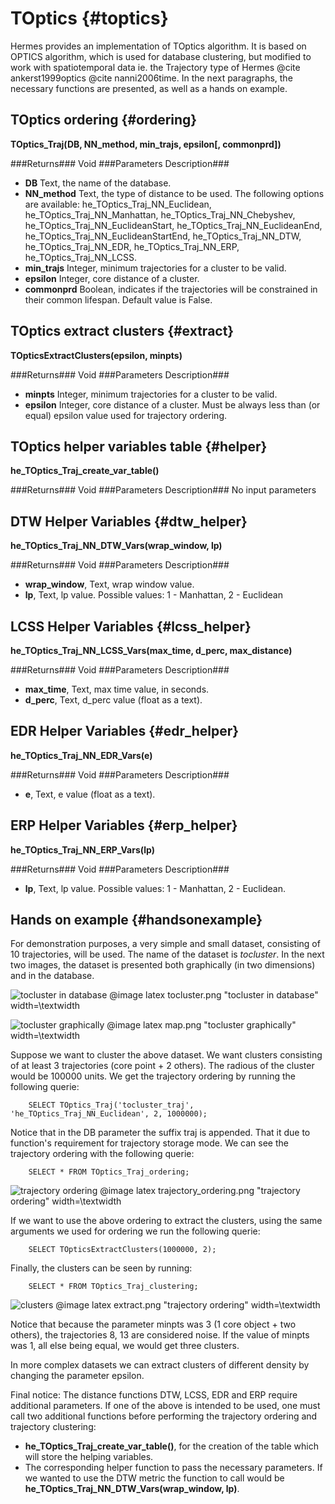 # TOptics {#toptics}

Hermes provides an implementation of TOptics algorithm. It is based on OPTICS
algorithm, which is used for database clustering, but modified to work with
spatiotemporal data ie. the Trajectory type of Hermes @cite ankerst1999optics
@cite nanni2006time. In the next paragraphs, the necessary functions are
presented, as well as a hands on example.

## TOptics ordering {#ordering}
**TOptics\_Traj(DB, NN\_method, min\_trajs, epsilon\[, commonprd\])**

###Returns###
Void
###Parameters Description###
- **DB** Text, the name of the database.
- **NN\_method** Text, the type of distance to be used. The following options
are available: he\_TOptics\_Traj\_NN\_Euclidean,
he\_TOptics\_Traj\_NN\_Manhattan,
he\_TOptics\_Traj\_NN\_Chebyshev, he\_TOptics\_Traj\_NN\_EuclideanStart, 
he_TOptics\_Traj\_NN\_EuclideanEnd, he\_TOptics\_Traj\_NN\_EuclideanStartEnd, 
he\_TOptics\_Traj\_NN\_DTW, he\_TOptics\_Traj\_NN\_EDR,
he\_TOptics\_Traj\_NN\_ERP, 
he\_TOptics\_Traj\_NN\_LCSS.
- **min\_trajs** Integer, minimum trajectories for a cluster to be valid.
- **epsilon** Integer, core distance of a cluster.
- **commonprd** Boolean, indicates if the trajectories will be constrained in their common lifespan.
Default value is False.

## TOptics extract clusters {#extract}
**TOpticsExtractClusters(epsilon, minpts)**

###Returns###
Void
###Parameters Description###
- **minpts** Integer, minimum trajectories for a cluster to be valid.
- **epsilon** Integer, core distance of a cluster. Must be always less than (or
equal) epsilon value used for trajectory ordering.

## TOptics helper variables table {#helper}
**he\_TOptics\_Traj\_create\_var\_table()**

###Returns###
Void
###Parameters Description###
No input parameters

## DTW Helper Variables {#dtw_helper}
**he\_TOptics\_Traj\_NN\_DTW\_Vars(wrap\_window, lp)**

###Returns###
Void
###Parameters Description###
- **wrap\_window**, Text, wrap window value.
- **lp**, Text, lp value. Possible values: 1 \- Manhattan, 2 \- Euclidean 

## LCSS Helper Variables {#lcss_helper}
**he\_TOptics\_Traj\_NN\_LCSS\_Vars(max\_time, d\_perc, max\_distance)**

###Returns###
Void
###Parameters Description###
- **max\_time**, Text, max time value, in seconds.
- **d\_perc**, Text, d\_perc value (float as a text). 

## EDR Helper Variables {#edr_helper}
**he\_TOptics\_Traj\_NN\_EDR\_Vars(e)**

###Returns###
Void
###Parameters Description###
- **e**, Text, e value (float as a text).

## ERP Helper Variables {#erp_helper}
**he\_TOptics\_Traj\_NN\_ERP\_Vars(lp)**

###Returns###
Void
###Parameters Description###
- **lp**, Text, lp value. Possible values: 1 \- Manhattan, 2 \- Euclidean.

## Hands on example {#handsonexample}
For demonstration purposes, a very simple and small dataset, consisting of 10
trajectories, will be used. The name of the dataset is *tocluster*. In the
next two images, the dataset is presented both graphically (in two dimensions)
and in the database.

![tocluster in database](tocluster.png)
@image latex tocluster.png "tocluster in database" width=\textwidth

![tocluster graphically](map.png)
@image latex map.png "tocluster graphically" width=\textwidth


Suppose we want to cluster the above dataset. We want clusters consisting of
at least 3 trajectories (core point + 2 others). The radious of the cluster
would be 100000 units. We get the trajectory ordering by running the following
querie:

        SELECT TOptics_Traj('tocluster_traj', 'he_TOptics_Traj_NN_Euclidean', 2, 1000000);
        
Notice that in the DB parameter the suffix traj is appended. That it due to
function's requirement for trajectory storage mode. We can see the trajectory
ordering with the following querie:

        SELECT * FROM TOptics_Traj_ordering;


![trajectory ordering](trajectory_ordering.png)
@image latex trajectory_ordering.png "trajectory ordering" width=\textwidth

If we want to use the above ordering to extract the clusters,
using the same arguments we used for ordering we run the following querie:

        SELECT TOpticsExtractClusters(1000000, 2);
        
Finally, the clusters can be seen by running:

        SELECT * FROM TOptics_Traj_clustering;
        

![clusters](extract.png)
@image latex extract.png "trajectory ordering" width=\textwidth

Notice that because the parameter minpts was 3 (1 core object + two others),
the trajectories 8, 13 are considered noise. If the value of minpts was 1,
all else being equal, we would get three clusters.


In more complex datasets we can extract clusters of different density by
changing the parameter epsilon.

Final notice: The distance functions DTW, LCSS, EDR and ERP require
additional parameters. If one of the above is intended to be used, one must call
two additional functions before performing the trajectory ordering and
trajectory clustering: 

- **he\_TOptics\_Traj\_create\_var\_table()**, for the creation of the table
which will store the helping variables.
- The corresponding helper function to pass the necessary parameters. If we
wanted to use the DTW metric the function to call would be
**he\_TOptics\_Traj\_NN\_DTW\_Vars(wrap\_window, lp)**.

